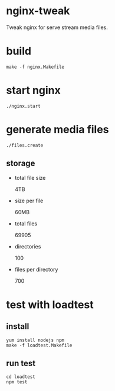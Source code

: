 # nginx-tweak #
Tweak nginx for serve stream media files.

# build #

    make -f nginx.Makefile

# start nginx #

    ./nginx.start

# generate media files #

    ./files.create

## storage ##

   + total file size

     4TB

   + size per file

     60MB

   + total files

     69905

   + directories

     100

   + files per directory

     700

# test with loadtest #

## install ##

    yum install nodejs npm
    make -f loadtest.Makefile

## run test ##

    cd loadtest
    npm test
